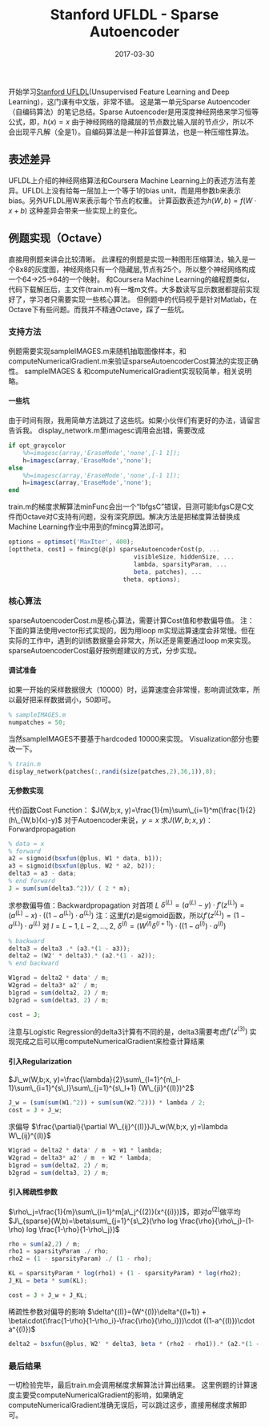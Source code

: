 ﻿---
title: Stanford UFLDL - Sparse Autoencoder 
categories: 深度学习
tags: [机器学习, 深度学习]
date: 2017-03-30
toc: true
mathjax: true
---
开始学习[Stanford UFLDL][1](Unsupervised Feature Learning and Deep Learning)，这门课有中文版，非常不错。
这是第一单元Sparse Autoencoder（自编码算法）的笔记总结。Sparse Autoencoder是用深度神经网络来学习恒等公式，即，$h(x)=x$
由于神经网络的隐藏层的节点数比输入层的节点少，所以不会出现平凡解（全是1）。自编码算法是一种非监督算法，也是一种压缩性算法。
<!--more-->

## 表述差异 ##
UFLDL上介绍的神经网络算法和Coursera Machine Learning上的表述方法有差异。UFLDL上没有给每一层加上一个等于1的bias unit，而是用参数b来表示bias。另外UFLDL用W来表示每个节点的权重。
计算函数表述为$h(W, b) = f(W\cdot x+b)$
这种差异会带来一些实现上的变化。
## 例题实现（Octave） ##
直接用例题来讲会比较清晰。
此课程的例题是实现一种图形压缩算法，输入是一个8x8的灰度图，神经网络只有一个隐藏层,节点有25个。所以整个神经网络构成一个64->25->64的一个映射。
和Coursera Machine Learning的编程题类似，代码下载解压后，主文件(train.m)有一堆m文件。大多数读写显示数据都提前实现好了，学习者只需要实现一些核心算法。
但例题中的代码视乎是针对Matlab，在Octave下有些问题。而我并不精通Octave，踩了一些坑。
### 支持方法 ###
例题需要实现sampleIMAGES.m来随机抽取图像样本，和computeNumericalGradient.m来验证sparseAutoencoderCost算法的实现正确性。
sampleIMAGES & 和computeNumericalGradient实现较简单，相关说明略。
#### 一些坑 ####
由于时间有限，我用简单方法跳过了这些坑。如果小伙伴们有更好的办法，请留言告诉我。
display_network.m里imagesc调用会出错，需要改成
```Octave
if opt_graycolor
    %h=imagesc(array,'EraseMode','none',[-1 1]);
    h=imagesc(array,'EraseMode','none');
else
    %h=imagesc(array,'EraseMode','none',[-1 1]);
    h=imagesc(array,'EraseMode','none');
end
```
train.m的梯度求解算法minFunc会出一个“lbfgsC”错误，目测可能lbfgsC是C文件而Octave对C支持有问题，没有深究原因。解决方法是把梯度算法替换成Machine Learning作业中用到的fmincg算法即可。
```Octave
options = optimset('MaxIter', 400);
[opttheta, cost] = fmincg(@(p) sparseAutoencoderCost(p, ...
                                   visibleSize, hiddenSize, ...
                                   lambda, sparsityParam, ...
                                   beta, patches), ...
								theta, options);
```
### 核心算法 ###
sparseAutoencoderCost.m是核心算法，需要计算Cost值和参数偏导值。
注：下面的算法使用vector形式实现的，因为用loop m实现运算速度会非常慢。但在实际的工作中，遇到的训练数据量会非常大，所以还是需要通过loop m来实现。
sparseAutoencoderCost最好按例题建议的方式，分步实现。
#### 调试准备 ####
如果一开始的采样数据很大（10000）时，运算速度会非常慢，影响调试效率，所以最好把采样数据调小，50即可。
```Octave
% sampleIMAGES.m
numpatches = 50;
```
当然sampleIMAGES不要基于hardcoded 10000来实现。
Visualization部分也要改一下。
```Octave
% train.m
display_network(patches(:,randi(size(patches,2),36,1)),8);
```
#### 无参数实现 ####
代价函数Cost Function：
$J(W,b;x, y)=\frac{1}{m}\sum\_{i=1}^m(\frac{1}{2}(h\_{W,b}(x)-y)$
对于Autoencoder来说，$y = x$
求$J(W,b;x, y)$：Forwardpropagation
```Octave
% data = x
% forward
a2 = sigmoid(bsxfun(@plus, W1 * data, b1));
a3 = sigmoid(bsxfun(@plus, W2 * a2, b2));
delta3 = a3 - data;
% end forward
J = sum(sum(delta3.^2))/ ( 2 * m);
```
求参数偏导值：Backwardpropagation
对首项 $L$
$\delta^{(L)} = (a^{(L)} - y)\cdot f'(z^{(L)})=(a^{(L)} - x)\cdot((1-a^{(L)})\cdot a^{(L)})$
注：这里$f(z)$是sigmoid函数，所以$f'(z^{(L)})=(1-a^{(L)})\cdot a^{(L)}$
对 $l=L-1, L-2, ..., 2,$
$\delta^{(l)}=(W^{(l)}\delta^{(l+1)})\cdot ((1-a^{(l)})\cdot a^{(l)})$
```Octave
% backward
delta3 = delta3 .* (a3.*(1 - a3));
delta2 = (W2' * delta3).* (a2.*(1 - a2));
% end backward

W1grad = delta2 * data' / m;
W2grad = delta3* a2' / m;
b1grad = sum(delta2, 2) / m;
b2grad = sum(delta3, 2) / m;

cost = J;
```
注意与Logistic Regression的delta3计算有不同的是，delta3需要考虑$f'(z^{(3)})$
实现完成之后可以用computeNumericalGradient来检查计算结果
#### 引入Regularization ####
$J\_w(W,b;x, y)=\frac{\lambda}{2}\sum\_{l=1}^{n\_l-1}\sum\_{i=1}^{s\_l}\sum\_{j=1}^{s\_l+1}
(W\_{ji}^{(l)})^2$
```Octave
J_w = (sum(sum(W1.^2)) + sum(sum(W2.^2))) * lambda / 2;
cost = J + J_w;
```
求偏导
$\frac{\partial}{\partial W\_{ij}^{(l)}}J\_w(W,b;x, y)=\lambda W\_{ij}^{(l)}$
```Octave
W1grad = delta2 * data' / m  + W1 * lambda;
W2grad = delta3* a2' / m  + W2 * lambda;
b1grad = sum(delta2, 2) / m;
b2grad = sum(delta3, 2) / m;
```
#### 引入稀疏性参数 ####
$\rho\_j=\frac{1}{m}\sum\_{i=1}^m[a\_j^{(2)}(x^{(i)})]$，即对$a^{(2)}$做平均
$J\_{sparse}(W,b)=\beta\sum\_{j=1}^{s\_2}(\rho log \frac{\rho}{\rho\_j}-(1-\rho) log \frac{1-\rho}{1-\rho\_j})$
```Octave
rho = sum(a2,2) / m;
rho1 = sparsityParam ./ rho;
rho2 = (1 - sparsityParam) ./ (1 - rho);

KL = sparsityParam * log(rho1) + (1 - sparsityParam) * log(rho2);
J_KL = beta * sum(KL);

cost = J + J_w + J_KL;
```
稀疏性参数对偏导的影响
$\delta^{(l)}=(W^{(l)}\delta^{(l+1)} + \beta\cdot(\frac{1-\rho}{1-\rho_i}-\frac{\rho}{\rho_i}))\cdot ((1-a^{(l)})\cdot a^{(l)})$
```Octave
delta2 = bsxfun(@plus, W2' * delta3, beta * (rho2 - rho1)).* (a2.*(1 - a2));
```
### 最后结果 ###
一切检验完毕，最后train.m会调用梯度求解算法计算出结果。
这里例题的计算速度主要受computeNumericalGradient的影响，如果确定computeNumericalGradient准确无误后，可以跳过这步，直接用梯度求解即可。

  [1]: http://ufldl.stanford.edu/wiki/index.php/UFLDL_Tutorial
